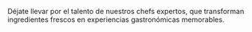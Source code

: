 Déjate llevar por el talento de nuestros chefs expertos, que transforman ingredientes frescos en experiencias gastronómicas memorables.
